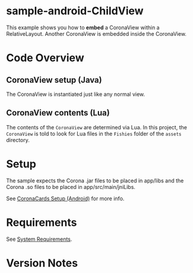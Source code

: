 sample-android-ChildView
=======================

This example shows you how to __embed__ a CoronaView within a RelativeLayout.  Another CoronaView is embedded inside the CoronaView.

# Code Overview

## CoronaView setup (Java)

The CoronaView is instantiated just like any normal view.

## CoronaView contents (Lua)

The contents of the `CoronaView` are determined via Lua. In this project, the `CoronaView` is told to look for Lua files in the `Fishies` folder of the `assets` directory.

# Setup

The sample expects the Corona .jar files to be placed in app/libs and the Corona .so files to be placed in app/src/main/jniLibs.

See [CoronaCards Setup (Android)](http://docs.coronalabs.com/coronacards/android/project.html) for more info.


# Requirements

See [System Requirements](http://docs.coronalabs.com/coronacards/android/project.html#system-requirements).


# Version Notes
